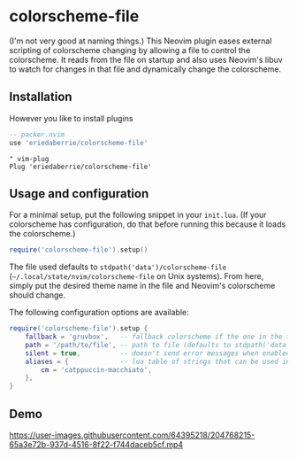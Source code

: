 # colorscheme-file
(I'm not very good at naming things.) This Neovim plugin eases external
scripting of colorscheme changing by allowing a file to control the
colorscheme. It reads from the file on startup and also uses Neovim's libuv to
watch for changes in that file and dynamically change the colorscheme.

## Installation
However you like to install plugins
```lua
-- packer.nvim
use 'eriedaberrie/colorscheme-file'
```
```vim
" vim-plug
Plug 'eriedaberrie/colorscheme-file'
```

## Usage and configuration
For a minimal setup, put the following snippet in your `init.lua`. (If your
colorscheme has configuration, do that before running this because it loads the
colorscheme.)
```lua
require('colorscheme-file').setup()
```

The file used defaults to `stdpath('data')/colorscheme-file`
(`~/.local/state/nvim/colorscheme-file` on Unix systems). From here, simply put
the desired theme name in the file and Neovim's colorscheme should change.

The following configuration options are available:
```lua
require('colorscheme-file').setup {
    fallback = 'gruvbox',   -- fallback colorscheme if the one in the file doesn't work or doesn't exist
    path = '/path/to/file', -- path to file (defaults to stdpath('data')/colorscheme-file)
    silent = true,          -- doesn't send error messages when enabled (defaults to false)
    aliases = {             -- lua table of strings that can be used in place of the full colorscheme name
        cm = 'catppuccin-macchiato',
    },
}
```

## Demo

https://user-images.githubusercontent.com/64395218/204768215-65a3e72b-937d-4516-8f22-f744daceb5cf.mp4
